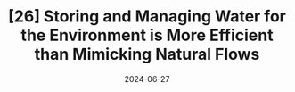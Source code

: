 ---
title: "[26] Storing and Managing Water for the Environment is More Efficient than Mimicking Natural Flows"
collection: publications
permalink: /publication/2024-StoringWaterEnvironment
date: 2024-06-27
venue: 'Nature Communications'
link: https://doi.org/10.1038/s41467-024-49770-4
openaccess: true
citation: "Null S, Zeff H, Mount J, Gray B, Sturrock A, Sencan G, Dybala K, Thompson B (2024) Storing and Managing Water for the Environment is More Efficient than Mimicking Natural Flows. <i>Nature Communications</i> 15(1):5462"
---